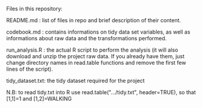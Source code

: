 Files in this repository:

README.md : list of files in repo and brief description of their content.

codebook.md : contains informations on tidy data set variables, as well as informations about raw data and the transformations performed.

run\_analysis.R : the actual R script to perform the analysis (it will also download and unzip the project raw data. If you already have them, just change directory names in read.table functions and remove the first few lines of the script).

tidy\_dataset.txt: the tidy dataset required for the project



N.B: to read tidy.txt into R use read.table(".../tidy.txt", header=TRUE), so that [1,1]=1 and [1,2]=WALKING
